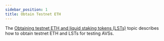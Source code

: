 ```yaml
---
sidebar_position: 1
title: Obtain Testnet ETH
---
```


The [Obtaining testnet ETH and liquid staking tokens (LSTs)](../../../../restakers/howto/testnet/obtaining-testnet-eth-and-liquid-staking-tokens-lsts.md) topic describes how to obtain testnet ETH and LSTs for
testing AVSs.